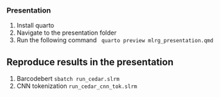### Presentation
1. Install quarto
2. Navigate to the presentation folder
3. Run the following command
  ` quarto preview mlrg_presentation.qmd`

## Reproduce results in the presentation
1. Barcodebert
   `sbatch run_cedar.slrm`
2. CNN tokenization
   `run_cedar_cnn_tok.slrm`
